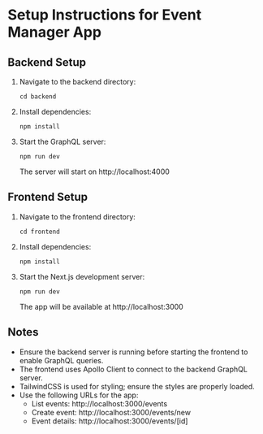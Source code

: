 # Setup Instructions for Event Manager App

## Backend Setup

1. Navigate to the backend directory:
   ```
   cd backend
   ```

2. Install dependencies:
   ```
   npm install
   ```

3. Start the GraphQL server:
   ```
   npm run dev
   ```
   The server will start on http://localhost:4000

## Frontend Setup

1. Navigate to the frontend directory:
   ```
   cd frontend
   ```

2. Install dependencies:
   ```
   npm install
   ```

3. Start the Next.js development server:
   ```
   npm run dev
   ```
   The app will be available at http://localhost:3000

## Notes

- Ensure the backend server is running before starting the frontend to enable GraphQL queries.
- The frontend uses Apollo Client to connect to the backend GraphQL server.
- TailwindCSS is used for styling; ensure the styles are properly loaded.
- Use the following URLs for the app:
  - List events: http://localhost:3000/events
  - Create event: http://localhost:3000/events/new
  - Event details: http://localhost:3000/events/[id]
